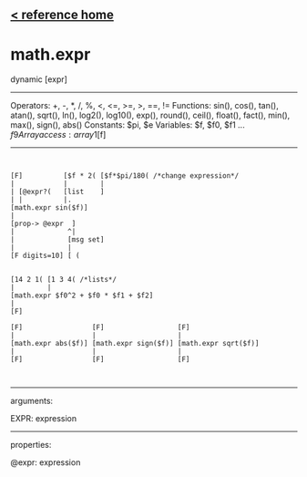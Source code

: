 [< reference home](index.html)
---

# math.expr


dynamic [expr]

---

Operators: +, -, *, /, %, &lt;, &lt;=, &gt;=, &gt;, ==, !=
Functions: sin(), cos(), tan(), atan(), sqrt(), ln(), log2(), log10(), exp(),
            round(), ceil(), float(), fact(), min(), max(), sign(), abs()
Constants: $pi, $e
Variables: $f, $f0, $f1 ... $f9
Array access: array1[$f]
<br>


---


```


[F]          [$f * 2( [$f*$pi/180( /*change expression*/
|            |        |
| [@expr?(   [list    ]
| |          |.
[math.expr sin($f)]
|
[prop-> @expr  ]
|             ^|
|             [msg set]
|             |
[F digits=10] [ (


[14 2 1( [1 3 4( /*lists*/
|        |
[math.expr $f0^2 + $f0 * $f1 + $f2]
|
[F]

[F]                 [F]                  [F]
|                   |                    |
[math.expr abs($f)] [math.expr sign($f)] [math.expr sqrt($f)]
|                   |                    |
[F]                 [F]                  [F]

            
```

---
arguments:

EXPR: expression<br>

---
properties:

@expr: expression<br>

